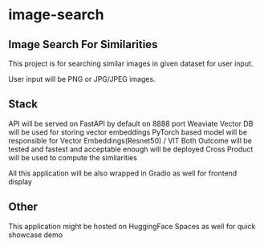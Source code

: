 # image-search
## Image Search For Similarities

This project is for searching similar images in given dataset for user input.

User input will be PNG or JPG/JPEG images.


## Stack

API will be served on FastAPI by default on 8888 port
Weaviate Vector DB will be used for storing vector embeddings
PyTorch based model will be responsible for Vector Embeddings(Resnet50) / VIT
Both Outcome will be tested and fastest and acceptable enough will be deployed
Cross Product will be used to compute the similarities

All this application will be also wrapped in Gradio as well for frontend display


## Other
This application might be hosted on HuggingFace Spaces as well for quick showcase demo
